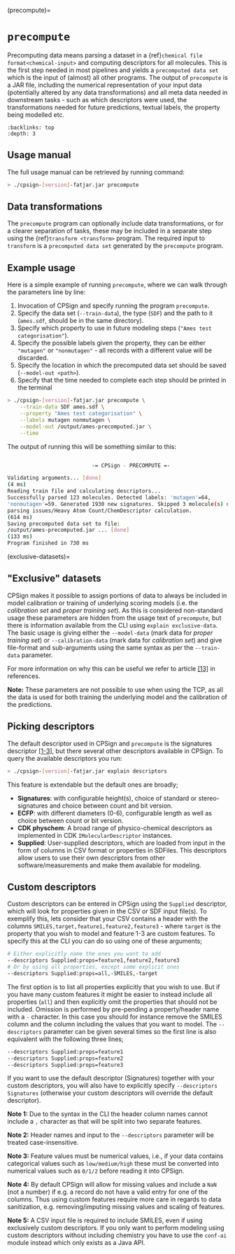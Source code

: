 
(precompute)=

# `precompute`

Precomputing data means parsing a dataset in a {ref}`chemical file format<chemical-input>` and computing descriptors for all molecules. This is the first step needed in most pipelines and yields a `precomputed data set` which is the input of (almost) all other programs. The output of `precompute` is a JAR file, including the numerical representation of your input data (potentially altered by any data transformations) and all meta data needed in downstream tasks - such as which descriptors were used, the transformations needed for future predictions, textual labels, the property being modelled etc. 


```{contents} Table of Contents
:backlinks: top
:depth: 3
```

## Usage manual

The full usage manual can be retrieved by running command:

```bash
> ./cpsign-[version]-fatjar.jar precompute
```

## Data transformations 

The `precompute` program can optionally include data transformations, or for a clearer separation of tasks, these may be included in a separate step using the {ref}`transform <transform>` program. The required input to `transform` is a `precomputed data set` generated by the `precompute` program. 



## Example usage

Here is a simple example of running `precompute`, where we can walk through the parameters line by line:
1. Invocation of CPSign and specify running the program `precompute`.
2. Specify the data set (`--train-data`), the type (`SDF`) and the path to it (`ames.sdf`, should be in the same directory).
3. Specify which property to use in future modeling steps (`"Ames test categorisation"`).
4. Specify the possible labels given the property, they can be either `"mutagen"` or `"nonmutagen"` - all records with a different value will be discarded.
5. Specify the location in which the precomputed data set should be saved (`--model-out <path>`).
6. Specify that the time needed to complete each step should be printed in the terminal

```bash
> ./cpsign-[version]-fatjar.jar precompute \
	--train-data SDF ames.sdf \
	--property "Ames test categorisation" \
	--labels mutagen nonmutagen \
	--model-out /output/ames-precomputed.jar \
	--time
```

The output of running this will be something similar to this:

```bash

                           -= CPSign - PRECOMPUTE =-

Validating arguments... [done]
(4 ms)
Reading train file and calculating descriptors...
Successfully parsed 123 molecules. Detected labels: 'mutagen'=64, 
'nonmutagen'=59. Generated 1930 new signatures. Skipped 3 molecule(s) due to 
parsing issues/Heavy Atom Count/ChemDescriptor calculation.
(614 ms)
Saving precomputed data set to file:
/output/ames-precomputed.jar ... [done]
(133 ms)
Program finished in 730 ms
```


(exclusive-datasets)=

## "Exclusive" datasets

CPSign makes it possible to assign portions of data to always be included in model calibration or training of underlying scoring models (i.e. the *calibration set* and *proper training set*). As this is considered non-standard usage these parameters are hidden from the usage text of `precompute`, but there is information available from the CLI using `explain exclusive-data`. The basic usage is giving either the `--model-data` (mark data for *proper training set*) or `--calibration-data` (mark data for *calibration set*) and give file-format and sub-arguments using the same syntax as per the `--train-data` parameter. 

For more information on why this can be useful we refer to article [[13]](../references.md) in references.

**Note:** These parameters are not possible to use when using the TCP, as all the data is used for both training the underlying model and the calibration of the predictions.

## Picking descriptors

The default descriptor used in CPSign and `precompute` is the signatures descriptor [[1-3]](../references.md), but there several other descriptors available in CPSign. To query the available descriptors you run:

```bash
> ./cpsign-[version]-fatjar.jar explain descriptors
```

This feature is extendable but the default ones are broadly;
 - **Signatures**: with configurable height(s), choice of standard or stereo-signatures and choice between count and bit version.
 - **ECFP**: with different diameters (0-6), configurable length as well as choice between count or bit version.
 - **CDK physchem**: A broad range of physico-chemical descriptors as implemented in CDK `IMolecularDescriptor` instances. 
 - **Supplied**: User-supplied descriptors, which are loaded from input in the form of columns in CSV format or properties in SDFiles. This descriptors allow users to use their own descriptors from other software/measurements and make them available for modeling. 


## Custom descriptors
Custom descriptors can be entered in CPSign using the `Supplied` descriptor, which will look for properties given in the CSV or SDF input file(s). To exemplify this, lets consider that your CSV contains a header with the columns `SMILES,target,feature1,feature2,feature3` - where `target` is the property that you wish to model and feature 1-3 are custom features. To specify this at the CLI you can do so using one of these arguments;

```bash
# Either explicitly name the ones you want to add
--descriptors Supplied:props=feature1,feature2,feature3
# Or by using all properties, except some explicit ones
--descriptors Supplied:props=all,-SMILES,-target
```

The first option is to list all properties explicitly that you wish to use. But if you have many custom features it might be easier to instead include all properties (`all`) and then explicitly omit the properties that should not be included. Omission is performed by pre-pending a property/header name with a `-` character. In this case you should for instance remove the SMILES column and the column including the values that you want to model. The `--descriptors` parameter can be given several times so the first line is also equivalent with the following three lines;

```bash
--descriptors Supplied:props=feature1
--descriptors Supplied:props=feature2
--descriptors Supplied:props=feature3
```

If you want to use the default descriptor (Signatures) together with your custom descriptors, you will also have to explicitly specify `--descriptors Signatures` (otherwise your custom descriptors will override the default descriptor).

**Note 1:** Due to the syntax in the CLI the header column names cannot include a `,` character as that will be split into two separate features. 

**Note 2:** Header names and input to the `--descriptors` parameter will be treated case-insensitive.

**Note 3:** Feature values must be numerical values, i.e., if your data contains categorical values such as `low/medium/high` these must be converted into numerical values such as `0/1/2` before reading it into CPSign.

**Note 4:** By default CPSign will allow for missing values and include a `NaN` (not a number) if e.g. a record do not have a valid entry for one of the columns. Thus using custom features require more care in regards to data sanitization, e.g. removing/imputing missing values and scaling of features.

**Note 5:** A CSV input file is required to include SMILES, even if using exclusively custom descriptors. If you only want to perform modeling using custom descriptors without including chemistry you have to use the `conf-ai` module instead which only exists as a Java API.


